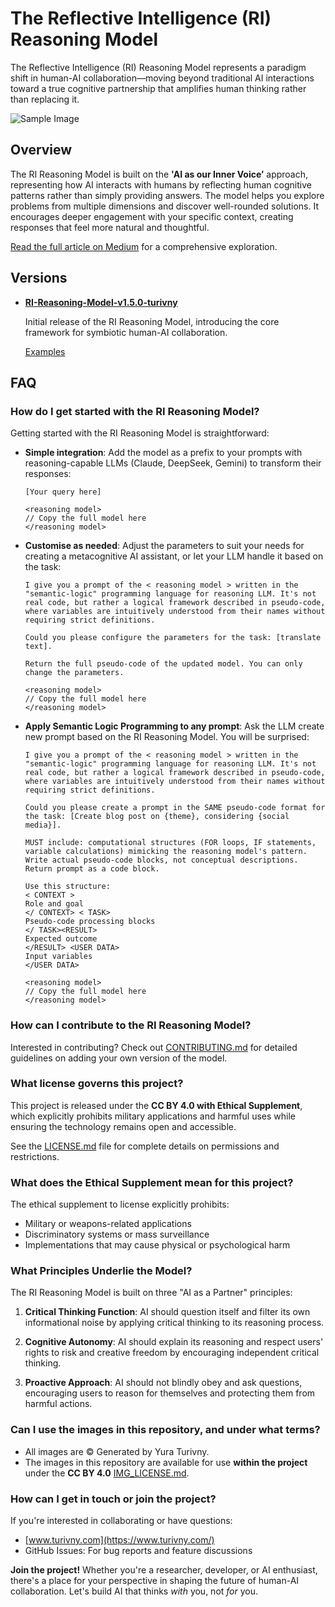 # The Reflective Intelligence (RI) Reasoning Model

The Reflective Intelligence (RI) Reasoning Model represents a paradigm shift in human-AI collaboration—moving beyond traditional AI interactions toward a true cognitive partnership that amplifies human thinking rather than replacing it.

![Sample Image](./images/tmpz1ufukqz.png)

## Overview

The RI Reasoning Model is built on the **'AI as our Inner Voice’** approach, representing how AI interacts with humans by reflecting human cognitive patterns rather than simply providing answers. The model helps you explore problems from multiple dimensions and discover well-rounded solutions. It encourages deeper engagement with your specific context, creating responses that feel more natural and thoughtful.

[Read the full article on Medium](https://turivny.medium.com/394d35af1172) for a comprehensive exploration.


## Versions

- **[RI-Reasoning-Model-v1.5.0-turivny](./model/RI-Reasoning-Model-v1.5.0-turivny.md)**

  Initial release of the RI Reasoning Model, introducing the core framework for symbiotic human-AI collaboration.

  [Examples](./model/RI-Reasoning-Model-v1.5.0-turivny-examples.md)

## FAQ

### How do I get started with the RI Reasoning Model?

Getting started with the RI Reasoning Model is straightforward:

- **Simple integration**: Add the model as a prefix to your prompts with reasoning-capable LLMs (Claude, DeepSeek, Gemini) to transform their responses:
  ```
  [Your query here]
  
  <reasoning model>
  // Copy the full model here
  </reasoning model>
  ```
  
- **Customise as needed**: Adjust the parameters to suit your needs for creating a metacognitive AI assistant, or let your LLM handle it based on the task:
  ```
  I give you a prompt of the < reasoning model > written in the "semantic-logic" programming language for reasoning LLM. It's not real code, but rather a logical framework described in pseudo-code, where variables are intuitively understood from their names without requiring strict definitions.
  
  Could you please configure the parameters for the task: [translate text].
  
  Return the full pseudo-code of the updated model. You can only change the parameters.
  
  <reasoning model>
  // Copy the full model here
  </reasoning model>
  ```
  
- **Apply Semantic Logic Programming to any prompt**: Ask the LLM create new prompt based on the RI Reasoning Model. You will be surprised: 
  ```
  I give you a prompt of the < reasoning model > written in the "semantic-logic" programming language for reasoning LLM. It's not real code, but rather a logical framework described in pseudo-code, where variables are intuitively understood from their names without requiring strict definitions.
  
  Could you please create a prompt in the SAME pseudo-code format for the task: [Create blog post on {theme}, considering {social media}].
  
  MUST include: computational structures (FOR loops, IF statements, variable calculations) mimicking the reasoning model's pattern. Write actual pseudo-code blocks, not conceptual descriptions. Return prompt as a code block.
  
  Use this structure: 
  < CONTEXT >
  Role and goal 
  </ CONTEXT> < TASK>
  Pseudo-code processing blocks 
  </ TASK><RESULT>
  Expected outcome
  </RESULT> <USER DATA>
  Input variables 
  </USER DATA>
  
  <reasoning model>
  // Copy the full model here
  </reasoning model>
  ```

### How can I contribute to the RI Reasoning Model?

Interested in contributing? Check out [CONTRIBUTING.md](./CONTRIBUTING.md) for detailed guidelines on adding your own version of the model.


### What license governs this project?

This project is released under the **CC BY 4.0 with Ethical Supplement**, which explicitly prohibits military applications and harmful uses while ensuring the technology remains open and accessible.

See the [LICENSE.md](LICENSE.md) file for complete details on permissions and restrictions.

### What does the Ethical Supplement mean for this project?

The ethical supplement to license explicitly prohibits:
- Military or weapons-related applications
- Discriminatory systems or mass surveillance
- Implementations that may cause physical or psychological harm

### What Principles Underlie the Model?

The RI Reasoning Model is built on three "AI as a Partner" principles:

1. **Critical Thinking Function**: AI should question itself and filter its own informational noise by applying critical thinking to its reasoning process.
   
2. **Cognitive Autonomy**: AI should explain its reasoning and respect users' rights to risk and creative freedom by encouraging independent critical thinking.
   
3. **Proactive Approach**: AI should not blindly obey and ask questions, encouraging users to reason for themselves and protecting them from harmful actions.

### Can I use the images in this repository, and under what terms?

- All images are © Generated by Yura Turivny. 
- The images in this repository are available for use **within the project** under the **CC BY 4.0** [IMG_LICENSE.md](./images/IMG_LICENSE.md).

### How can I get in touch or join the project?

If you're interested in collaborating or have questions:

- [www.turivny.com](https://www.turivny.com/)
- GitHub Issues: For bug reports and feature discussions

**Join the project!** Whether you're a researcher, developer, or AI enthusiast, there's a place for your perspective in shaping the future of human-AI collaboration. Let's build AI that thinks *with* you, not *for* you.
